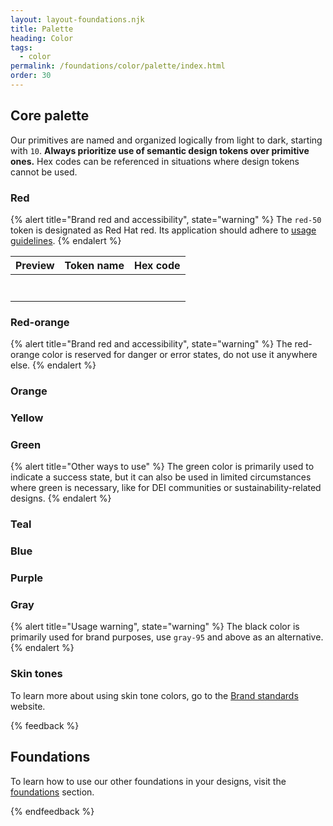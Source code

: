 ```yaml
---
layout: layout-foundations.njk
title: Palette
heading: Color
tags:
  - color
permalink: /foundations/color/palette/index.html
order: 30
---
```


## Core palette

Our primitives are named and organized logically from light to dark, starting with `10`. <strong>Always prioritize use of semantic design tokens over primitive ones.</strong> Hex codes can be referenced in situations where design tokens cannot be used.

### Red

{% alert title="Brand red and accessibility",
            state="warning" %}
The `red-50` token is designated as Red Hat red. Its application should adhere to <a href="/foundations/color/usage/index.html/#brand-red">usage guidelines</a>.
{% endalert %}

<table>
    <thead>
        <tr>
            <th>Preview</th>
            <th>Token name</th>
            <th>Hex code</th>
        </tr>
    </thead>
    <tbody>
        <tr>
            <td></td>
            <td></td>
            <td></td>
        </tr>
        <tr>
            <td></td>
            <td></td>
            <td></td>
        </tr>
        <tr>
            <td></td>
            <td></td>
            <td></td>
        </tr>
        <tr>
            <td></td>
            <td></td>
            <td></td>
        </tr>
        <tr>
            <td></td>
            <td></td>
            <td></td>
        </tr>
        <tr>
            <td></td>
            <td></td>
            <td></td>
        </tr>
        <tr>
            <td></td>
            <td></td>
            <td></td>
        </tr>
    </tbody>
</table>

### Red-orange

{% alert title="Brand red and accessibility",
            state="warning" %}
The red-orange color is reserved for danger or error states, do not use it anywhere else.
{% endalert %}

### Orange

### Yellow

### Green

{% alert title="Other ways to use" %}
The green color is primarily used to indicate a success state, but it can also be used in limited circumstances where green is necessary, like for DEI communities or sustainability-related designs.
{% endalert %}

### Teal

### Blue

### Purple

### Gray
{% alert title="Usage warning",
            state="warning" %}
The black color is primarily used for brand purposes, use `gray-95` and above as an alternative.
{% endalert %}

### Skin tones

To learn more about using skin tone colors, go to the <a href="https://brand.redhat.com/">Brand standards</a> website.

{% feedback %}
  <h2>Foundations</h2>
  <p>To learn how to use our other foundations in your designs, visit the <a href="/foundations">foundations</a> section.</p>
{% endfeedback %}